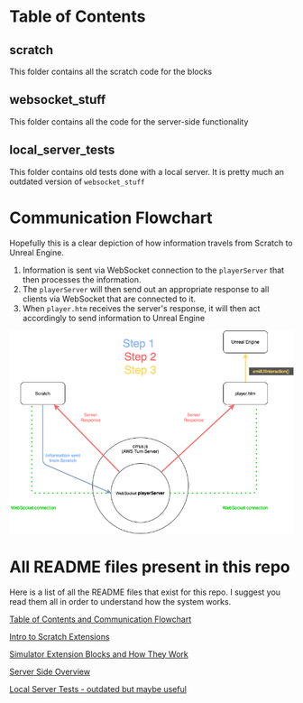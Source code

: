 # Table of Contents

## scratch
This folder contains all the scratch code for the blocks

## websocket_stuff
This folder contains all the code for the server-side functionality

## local_server_tests
This folder contains old tests done with a local server. It is pretty much an outdated version of `websocket_stuff`

# Communication Flowchart
Hopefully this is a clear depiction of how information travels from Scratch to Unreal Engine.

1. Information is sent via WebSocket connection to the `playerServer` that then processes the information. 
2. The `playerServer` will then send out an appropriate response to all clients via WebSocket that are connected to it. 
3. When `player.htm` receives the server's response, it will then act accordingly to send information to Unreal Engine

<img src="ScratchInfoOut.png">


# All README files present in this repo
Here is a list of all the README files that exist for this repo. I suggest you read them all in order to understand how the system works.

[Table of Contents and Communication Flowchart](https://github.com/mitmedialab/PRG-Scratch-Unreal/blob/master/README.md)

[Intro to Scratch Extensions](https://github.com/mitmedialab/PRG-Scratch-Unreal/blob/master/scratch/README.md)

[Simulator Extension Blocks and How They Work](https://github.com/mitmedialab/PRG-Scratch-Unreal/blob/master/scratch/scratch-vm/src/extensions/simulator/README.md)

[Server Side Overview](https://github.com/mitmedialab/PRG-Scratch-Unreal/blob/master/websocket_stuff/server/README.md)

[Local Server Tests - outdated but maybe useful](https://github.com/mitmedialab/PRG-Scratch-Unreal/blob/master/local_server_tests/README.md)
